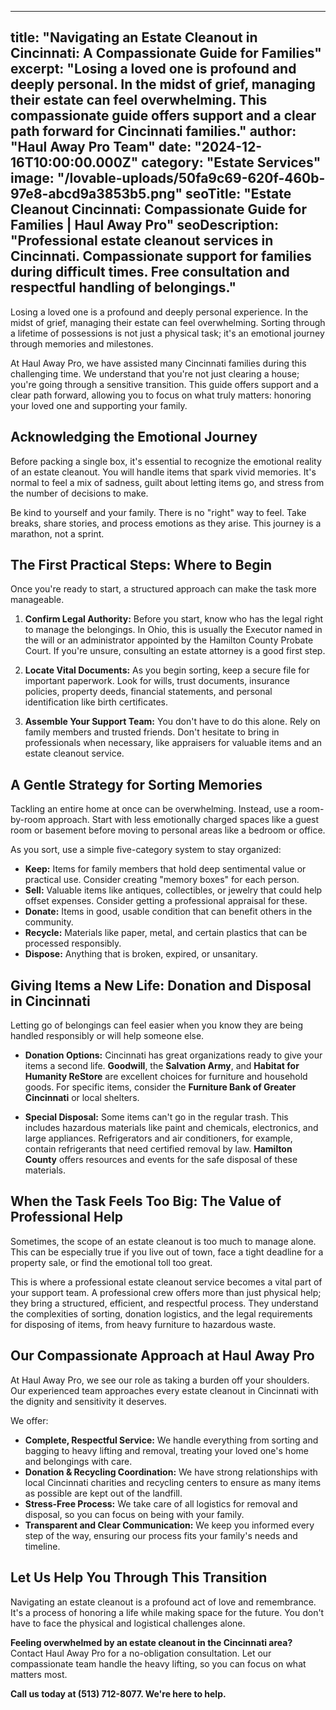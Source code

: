 
---
title: "Navigating an Estate Cleanout in Cincinnati: A Compassionate Guide for Families"
excerpt: "Losing a loved one is profound and deeply personal. In the midst of grief, managing their estate can feel overwhelming. This compassionate guide offers support and a clear path forward for Cincinnati families."
author: "Haul Away Pro Team"
date: "2024-12-16T10:00:00.000Z"
category: "Estate Services"
image: "/lovable-uploads/50fa9c69-620f-460b-97e8-abcd9a3853b5.png"
seoTitle: "Estate Cleanout Cincinnati: Compassionate Guide for Families | Haul Away Pro"
seoDescription: "Professional estate cleanout services in Cincinnati. Compassionate support for families during difficult times. Free consultation and respectful handling of belongings."
---

Losing a loved one is a profound and deeply personal experience. In the midst of grief, managing their estate can feel overwhelming. Sorting through a lifetime of possessions is not just a physical task; it's an emotional journey through memories and milestones.

At Haul Away Pro, we have assisted many Cincinnati families during this challenging time. We understand that you're not just clearing a house; you're going through a sensitive transition. This guide offers support and a clear path forward, allowing you to focus on what truly matters: honoring your loved one and supporting your family.

## Acknowledging the Emotional Journey

Before packing a single box, it's essential to recognize the emotional reality of an estate cleanout. You will handle items that spark vivid memories. It's normal to feel a mix of sadness, guilt about letting items go, and stress from the number of decisions to make.

Be kind to yourself and your family. There is no "right" way to feel. Take breaks, share stories, and process emotions as they arise. This journey is a marathon, not a sprint.

## The First Practical Steps: Where to Begin

Once you're ready to start, a structured approach can make the task more manageable.

1. **Confirm Legal Authority:** Before you start, know who has the legal right to manage the belongings. In Ohio, this is usually the Executor named in the will or an administrator appointed by the Hamilton County Probate Court. If you're unsure, consulting an estate attorney is a good first step.

2. **Locate Vital Documents:** As you begin sorting, keep a secure file for important paperwork. Look for wills, trust documents, insurance policies, property deeds, financial statements, and personal identification like birth certificates.

3. **Assemble Your Support Team:** You don't have to do this alone. Rely on family members and trusted friends. Don't hesitate to bring in professionals when necessary, like appraisers for valuable items and an estate cleanout service.

## A Gentle Strategy for Sorting Memories

Tackling an entire home at once can be overwhelming. Instead, use a room-by-room approach. Start with less emotionally charged spaces like a guest room or basement before moving to personal areas like a bedroom or office.

As you sort, use a simple five-category system to stay organized:

* **Keep:** Items for family members that hold deep sentimental value or practical use. Consider creating "memory boxes" for each person.
* **Sell:** Valuable items like antiques, collectibles, or jewelry that could help offset expenses. Consider getting a professional appraisal for these.
* **Donate:** Items in good, usable condition that can benefit others in the community.
* **Recycle:** Materials like paper, metal, and certain plastics that can be processed responsibly.
* **Dispose:** Anything that is broken, expired, or unsanitary.

## Giving Items a New Life: Donation and Disposal in Cincinnati

Letting go of belongings can feel easier when you know they are being handled responsibly or will help someone else.

* **Donation Options:** Cincinnati has great organizations ready to give your items a second life. **Goodwill**, the **Salvation Army**, and **Habitat for Humanity ReStore** are excellent choices for furniture and household goods. For specific items, consider the **Furniture Bank of Greater Cincinnati** or local shelters.

* **Special Disposal:** Some items can't go in the regular trash. This includes hazardous materials like paint and chemicals, electronics, and large appliances. Refrigerators and air conditioners, for example, contain refrigerants that need certified removal by law. **Hamilton County** offers resources and events for the safe disposal of these materials.

## When the Task Feels Too Big: The Value of Professional Help

Sometimes, the scope of an estate cleanout is too much to manage alone. This can be especially true if you live out of town, face a tight deadline for a property sale, or find the emotional toll too great.

This is where a professional estate cleanout service becomes a vital part of your support team. A professional crew offers more than just physical help; they bring a structured, efficient, and respectful process. They understand the complexities of sorting, donation logistics, and the legal requirements for disposing of items, from heavy furniture to hazardous waste.

## Our Compassionate Approach at Haul Away Pro

At Haul Away Pro, we see our role as taking a burden off your shoulders. Our experienced team approaches every estate cleanout in Cincinnati with the dignity and sensitivity it deserves.

We offer:
* **Complete, Respectful Service:** We handle everything from sorting and bagging to heavy lifting and removal, treating your loved one's home and belongings with care.
* **Donation & Recycling Coordination:** We have strong relationships with local Cincinnati charities and recycling centers to ensure as many items as possible are kept out of the landfill.
* **Stress-Free Process:** We take care of all logistics for removal and disposal, so you can focus on being with your family.
* **Transparent and Clear Communication:** We keep you informed every step of the way, ensuring our process fits your family's needs and timeline.

## Let Us Help You Through This Transition

Navigating an estate cleanout is a profound act of love and remembrance. It's a process of honoring a life while making space for the future. You don't have to face the physical and logistical challenges alone.

**Feeling overwhelmed by an estate cleanout in the Cincinnati area?** Contact Haul Away Pro for a no-obligation consultation. Let our compassionate team handle the heavy lifting, so you can focus on what matters most.

**Call us today at (513) 712-8077. We're here to help.**
